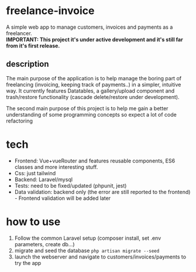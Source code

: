 # freelance-invoice
A simple web app to manage customers, invoices and payments as a freelancer.   
**IMPORTANT: This project it's under active development and it's still far from it's first release.**

## description
The main purpose of the application is to help manage the boring part of freelancing (invoicing, keeping track of payments..)
in a simpler, intuitive way. It currently features Datatables, a gallery/upload component and trash/restore functionality 
(cascade delete/restore under development).

The second main purpose of this project is to help me gain a better understanding of some programming concepts so expect a lot of code refactoring


# tech
- Frontend: Vue+vueRouter and features reusable components, ES6 classes and more interesting stuff.
- Css: just tailwind
- Backend: Laravel/mysql
- Tests: need to be fixed/updated (phpunit, jest) 
- Data validation: backend only (the error are still reported to the frontend) - Frontend validation will be added later

# how to use
1. Follow the common Laravel setup (composer install, set .env parameters, create db...)
2. migrate and seed the database `php artisan migrate --seed`
3. launch the webserver and navigate to customers/invoices/payments to try the app


